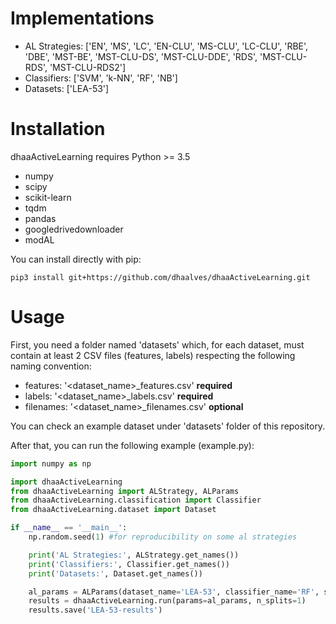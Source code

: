 # Implementations<a name="implementations"></a>
- AL Strategies: ['EN', 'MS', 'LC', 'EN-CLU', 'MS-CLU', 'LC-CLU', 'RBE', 'DBE', 'MST-BE', 'MST-CLU-DS', 'MST-CLU-DDE', 'RDS', 'MST-CLU-RDS', 'MST-CLU-RDS2']
- Classifiers: ['SVM', 'k-NN', 'RF', 'NB']
- Datasets: ['LEA-53'] 


# Installation<a name="installation"></a>
dhaaActiveLearning requires Python >= 3.5
- numpy
- scipy
- scikit-learn
- tqdm
- pandas
- googledrivedownloader
- modAL

You can install directly with pip:  
```
pip3 install git+https://github.com/dhaalves/dhaaActiveLearning.git
```


# Usage<a name="usage"></a>
First, you need a folder named 'datasets' which, for each dataset, must contain at least 2 CSV files (features, labels) respecting the following naming convention:
- features: '<dataset_name>_features.csv' **required**
- labels: '<dataset_name>_labels.csv' **required**
- filenames: '<dataset_name>_filenames.csv' **optional**

You can check an example dataset under 'datasets' folder of this repository.

After that, you can run the following example (example.py):

```python
import numpy as np

import dhaaActiveLearning
from dhaaActiveLearning import ALStrategy, ALParams
from dhaaActiveLearning.classification import Classifier
from dhaaActiveLearning.dataset import Dataset

if __name__ == '__main__':
    np.random.seed(1) #for reproducibility on some al strategies

    print('AL Strategies:', ALStrategy.get_names())
    print('Classifiers:', Classifier.get_names())
    print('Datasets:', Dataset.get_names())

    al_params = ALParams(dataset_name='LEA-53', classifier_name='RF', strategy_name='MS', max_iterations=20)
    results = dhaaActiveLearning.run(params=al_params, n_splits=1)
    results.save('LEA-53-results')
```
